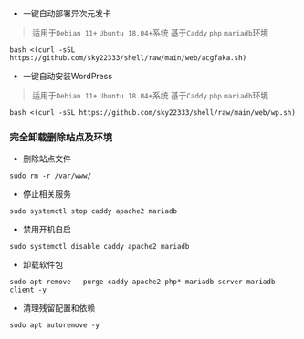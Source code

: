 - 一键自动部署异次元发卡
> 适用于`Debian 11+` `Ubuntu 18.04+`系统    基于`Caddy` `php` `mariadb`环境
```
bash <(curl -sSL https://github.com/sky22333/shell/raw/main/web/acgfaka.sh)
```

- 一键自动安装WordPress
> 适用于`Debian 11+` `Ubuntu 18.04+`系统    基于`Caddy` `php` `mariadb`环境
```
bash <(curl -sSL https://github.com/sky22333/shell/raw/main/web/wp.sh)
```

### 完全卸载删除站点及环境
- 删除站点文件
```
sudo rm -r /var/www/
```

- 停止相关服务
```
sudo systemctl stop caddy apache2 mariadb
```

- 禁用开机自启
```
sudo systemctl disable caddy apache2 mariadb
```

- 卸载软件包
```
sudo apt remove --purge caddy apache2 php* mariadb-server mariadb-client -y
```

- 清理残留配置和依赖
```
sudo apt autoremove -y
```
